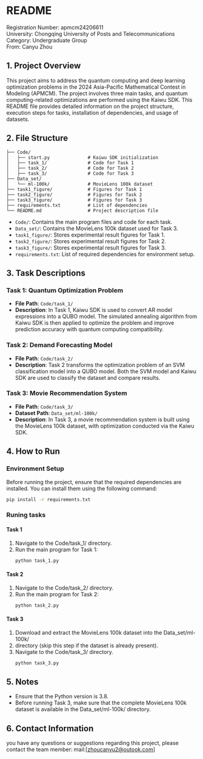 
# README

Registration Number: apmcm24206611  
University: Chongqing University of Posts and Telecommunications  
Category: Undergraduate Group  
From: Canyu Zhou  

## 1. Project Overview

This project aims to address the quantum computing and deep learning optimization problems in the 2024 Asia-Pacific Mathematical Contest in Modeling (APMCM). The project involves three main tasks, and quantum computing-related optimizations are performed using the Kaiwu SDK. This README file provides detailed information on the project structure, execution steps for tasks, installation of dependencies, and usage of datasets.

## 2. File Structure

```
├── Code/
│   ├── start.py              # Kaiwu SDK initialization
│   ├── task_1/               # Code for Task 1 
│   ├── task_2/               # Code for Task 2 
│   ├── task_3/               # Code for Task 3 
├── Data_set/
│   └── ml-100k/              # MovieLens 100k dataset
├── task1_figure/             # Figures for Task 1
├── task2_figure/             # Figures for Task 2
├── task3_figure/             # Figures for Task 3
├── requirements.txt          # List of dependencies 
└── README.md                 # Project description file
```

- `Code/`: Contains the main program files and code for each task.
- `Data_set/`: Contains the MovieLens 100k dataset used for Task 3.
- `task1_figure/`: Stores experimental result figures for Task 1.
- `task2_figure/`: Stores experimental result figures for Task 2.
- `task3_figure/`: Stores experimental result figures for Task 3.
- `requirements.txt`: List of required dependencies for environment setup.

## 3. Task Descriptions

### Task 1: Quantum Optimization Problem

- **File Path**: `Code/task_1/`
- **Description**: In Task 1, Kaiwu SDK is used to convert AR model expressions into a QUBO model. The simulated annealing algorithm from Kaiwu SDK is then applied to optimize the problem and improve prediction accuracy with quantum computing compatibility.

### Task 2: Demand Forecasting Model

- **File Path**: `Code/task_2/`
- **Description**: Task 2 transforms the optimization problem of an SVM classification model into a QUBO model. Both the SVM model and Kaiwu SDK are used to classify the dataset and compare results.

### Task 3: Movie Recommendation System

- **File Path**: `Code/task_3/`
- **Dataset Path**: `Data_set/ml-100k/`
- **Description**: In Task 3, a movie recommendation system is built using the MovieLens 100k dataset, with optimization conducted via the Kaiwu SDK.

## 4. How to Run

### Environment Setup

Before running the project, ensure that the required dependencies are installed. You can install them using the following command:

```bash
pip install -r requirements.txt
```

### Runing tasks

#### Task 1
1. Navigate to the Code/task_1/ directory.
2. Run the main program for Task 1:
   ```bash
   python task_1.py
   ```

#### Task 2
1. Navigate to the Code/task_2/ directory.
2. Run the main program for Task 2:
   ```bash
   python task_2.py
   ```

#### Task 3
1. Download and extract the MovieLens 100k dataset into the Data_set/ml-100k/
2. directory (skip this step if the dataset is already present).
3. Navigate to the Code/task_3/ directory.
   ```bash
   python task_3.py
   ```

## 5. Notes

- Ensure that the Python version is 3.8.
- Before running Task 3, make sure that the complete MovieLens 100k dataset is available in the Data_set/ml-100k/ directory.

## 6. Contact Information

 you have any questions or suggestions regarding this project, please contact the team member:
mail:[zhoucanyu2@outook.com]
